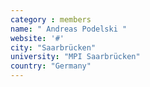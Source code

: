 ```yaml
---
category : members
name: " Andreas Podelski " 
website: '#'
city: "Saarbrücken"
university: "MPI Saarbrücken"
country: "Germany"
---
```


